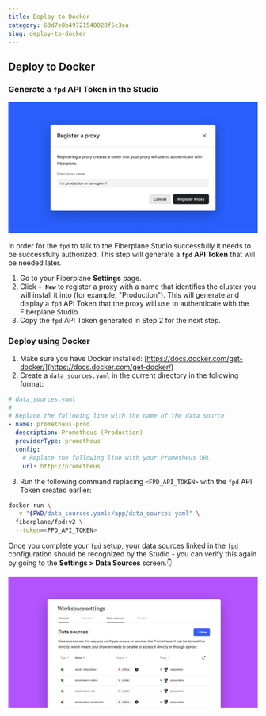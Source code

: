 ```yaml
---
title: Deploy to Docker
category: 63d7e8b49721540020f5c3ea
slug: deploy-to-docker
---
```


## Deploy to Docker

### Generate a `fpd` API Token in the Studio

![Register a daemon](/docs/quickstart/register_an_fpd.png)

In order for the `fpd` to talk to the Fiberplane Studio successfully it needs to be successfully authorized. This step will generate a **`fpd` API Token** that will be needed later.

1. Go to your Fiberplane **Settings** page.
2. Click **`+ New`** to register a proxy with a name that identifies the cluster you will install it into (for example, "Production"). This will generate and display a `fpd` API Token that the proxy will use to authenticate with the Fiberplane Studio.
3. Copy the `fpd` API Token generated in Step 2 for the next step.

### Deploy using Docker

1. Make sure you have Docker installed: [https://docs.docker.com/get-docker/](https://docs.docker.com/get-docker/)
2. Create a `data_sources.yaml` in the current directory in the following format:

```yaml
# data_sources.yaml
#
# Replace the following line with the name of the data source
- name: prometheus-prod
  description: Prometheus (Production)
  providerType: prometheus
  config:
    # Replace the following line with your Prometheus URL
    url: http://prometheus
```

<!--markdownlint-disable-next-line-->
3. Run the following command replacing `<FPD_API_TOKEN>` with the `fpd` API Token created earlier:

```bash
docker run \
  -v "$PWD/data_sources.yaml:/app/data_sources.yaml" \
  fiberplane/fpd:v2 \
  --token=<FPD_API_TOKEN>
```

Once you complete your `fpd` setup, your data sources linked in the `fpd` configuration should be recognized by the Studio - you can verify this again by going to the **Settings > Data Sources** screen.👇

![Untitled](/docs/quickstart/deploy-to-kubernetes/Untitled.png)
